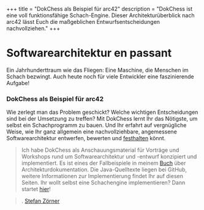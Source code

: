 +++
title = "DokChess als Beispiel für arc42"
description = "DokChess ist eine voll funktionsfähige Schach-Engine. Dieser Architekturüberblick nach arc42 lässt Euch die maßgeblichen Entwurfsentscheidungen nachvollziehen."
+++


# Softwarearchitektur en&nbsp;passant

Ein Jahrhunderttraum wie das Fliegen: Eine Maschine, die Menschen im Schach bezwingt. Auch heute noch für viele Entwickler eine faszinierende Aufgabe!  

### DokChess als Beispiel für arc42

Wie zerlegt man das Problem geschickt? Welche wichtigen Entscheidungen sind bei der Umsetzung zu treffen? Mit DokChess lernt Ihr das Nötigste, um selbst ein Schachprogramm zu bauen. Und Ihr erfahrt auf vergnügliche Weise, wie Ihr ganz allgemein eine nachvollziehbare, angemessene Softwarearchitektur entwerfen, bewerten und [festhalten](/dokchess/) könnt.

> Ich habe DokChess als Anschauungsmaterial für Vorträge und Workshops rund um Softwarearchitektur und -entwurf konzipiert und implementiert.
> Es ist eines der Fallbeispiele in meinem [Buch](/abspann/#die-inhalte) über Architekturdokumentation.
> Die Java-Quelltexte liegen bei GitHub, weitere Informationen zur Implementierung findet Ihr auf diesen Seiten.
> Ihr wollt selbst eine Schachengine implementieren? Dann startet [hier](/20_selber_starten/)!

> . [Stefan Zörner](/autor)
